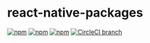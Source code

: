 # react-native-packages

[![npm](https://img.shields.io/npm/v/react-native-packages.svg)](https://www.npmjs.com/package/react-native-packages)
[![npm](https://img.shields.io/npm/dt/react-native-packages.svg)](https://www.npmjs.com/package/react-native-packages)
[![npm](https://img.shields.io/npm/l/react-native-packages.svg)](https://github.com/negativetwelve/react-native-packages/blob/master/LICENSE)
[![CircleCI branch](https://img.shields.io/circleci/project/github/negativetwelve/react-native-packages/master.svg)](https://circleci.com/gh/negativetwelve/react-native-packages)
